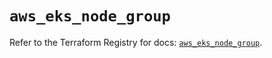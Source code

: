# `aws_eks_node_group`

Refer to the Terraform Registry for docs: [`aws_eks_node_group`](https://registry.terraform.io/providers/hashicorp/aws/6.2.0/docs/resources/eks_node_group).
